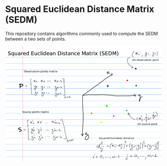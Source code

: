 # **S**quared **E**uclidean **D**istance **M**atrix (SEDM)

This repository contains algorithms commonly used to compute the SEDM between
a two sets of points.


<p align="center">
    <img src="sedm_scheme.png" width = "500">
</p>

